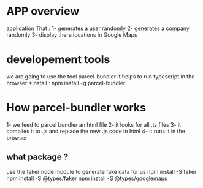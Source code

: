 # APP overview

application That :
1- generates a user randomly
2- generates a company randomly
3- display there locations in Google Maps

# developement tools

we are going to use the tool parcel-bundler
it helps to run typescript in the browser
\*Install : npm install -g parcel-bundler

# How parcel-bundler works

1- we feed to parcel bundler an html file
2- it looks for all .ts files
3- it compiles it to .js and replace the new .js code in html
4- it runs it in the browser

## what package ?

use the faker node module to generate fake data for us
npm install -S faker
npm install -S @types/faker
npm install -S @types/googlemaps
